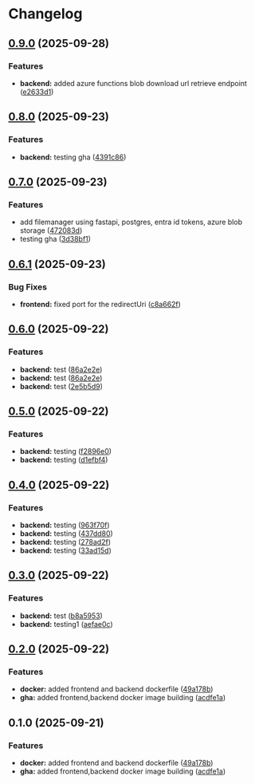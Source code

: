 # Changelog

## [0.9.0](https://github.com/kuba-b-labs/basic-filemanager-with-azure-blob/compare/backend-v0.8.0...backend-v0.9.0) (2025-09-28)


### Features

* **backend:** added azure functions blob download url retrieve endpoint ([e2633d1](https://github.com/kuba-b-labs/basic-filemanager-with-azure-blob/commit/e2633d15c2948f7874f3eddef62239dd9d7259bf))

## [0.8.0](https://github.com/kuba-b-labs/basic-filemanager-with-azure-blob/compare/backend-v0.7.0...backend-v0.8.0) (2025-09-23)


### Features

* **backend:** testing gha ([4391c86](https://github.com/kuba-b-labs/basic-filemanager-with-azure-blob/commit/4391c868dd68c592e5664e94ff06db56cea2df37))

## [0.7.0](https://github.com/kuba-b-labs/basic-filemanager-with-azure-blob/compare/backend-v0.6.1...backend-v0.7.0) (2025-09-23)


### Features

* add filemanager using fastapi, postgres, entra id tokens, azure blob storage ([472083d](https://github.com/kuba-b-labs/basic-filemanager-with-azure-blob/commit/472083d8aa087101e762a8406914b476873988b8))
* testing gha ([3d38bf1](https://github.com/kuba-b-labs/basic-filemanager-with-azure-blob/commit/3d38bf14b78fc78dbdb336a60b695dc8edc93663))

## [0.6.1](https://github.com/kuba-b-labs/blob-upload-site/compare/backend-v0.6.0...backend-v0.6.1) (2025-09-23)


### Bug Fixes

* **frontend:** fixed port for the redirectUri ([c8a662f](https://github.com/kuba-b-labs/blob-upload-site/commit/c8a662fd5ce3bb00e09bad5f382db9181bce1757))

## [0.6.0](https://github.com/kuba-b-labs/blob-upload-site/compare/backend-v0.5.0...backend-v0.6.0) (2025-09-22)


### Features

* **backend:** test ([86a2e2e](https://github.com/kuba-b-labs/blob-upload-site/commit/86a2e2e346e8efb7d247724c0d9edd7fe2cc84bb))
* **backend:** test ([86a2e2e](https://github.com/kuba-b-labs/blob-upload-site/commit/86a2e2e346e8efb7d247724c0d9edd7fe2cc84bb))
* **backend:** test ([2e5b5d9](https://github.com/kuba-b-labs/blob-upload-site/commit/2e5b5d91affc4e194860d24c04c726044f0a4923))

## [0.5.0](https://github.com/kuba-b-labs/blob-upload-site/compare/backend-v0.4.0...backend-v0.5.0) (2025-09-22)


### Features

* **backend:** testing ([f2896e0](https://github.com/kuba-b-labs/blob-upload-site/commit/f2896e01e310f75df2c769619499ca56a48fa412))
* **backend:** testing ([d1efbf4](https://github.com/kuba-b-labs/blob-upload-site/commit/d1efbf4cd887ed173f70835459d0d77ce5aa8e04))

## [0.4.0](https://github.com/kuba-b-labs/blob-upload-site/compare/backend-v0.3.0...backend-v0.4.0) (2025-09-22)


### Features

* **backend:** testing ([963f70f](https://github.com/kuba-b-labs/blob-upload-site/commit/963f70f5e895f442ccfe5838c8c13b1d0824b5d9))
* **backend:** testing ([437dd80](https://github.com/kuba-b-labs/blob-upload-site/commit/437dd80dda5b33175ce41f8529fb0f6a0cdf29e6))
* **backend:** testing ([278ad2f](https://github.com/kuba-b-labs/blob-upload-site/commit/278ad2fc7360413d85cf19a36f9d2992018bc504))
* **backend:** testing ([33ad15d](https://github.com/kuba-b-labs/blob-upload-site/commit/33ad15d73d6cc4af2689f02db776d543ea6d8aa0))

## [0.3.0](https://github.com/kuba-b-labs/blob-upload-site/compare/backend-v0.2.0...backend-v0.3.0) (2025-09-22)


### Features

* **backend:** test ([b8a5953](https://github.com/kuba-b-labs/blob-upload-site/commit/b8a5953fc4a9ad9a623b450814768f6284ea0b9e))
* **backend:** testing1 ([aefae0c](https://github.com/kuba-b-labs/blob-upload-site/commit/aefae0c928c22d434178d1f3a7abea665703d9af))

## [0.2.0](https://github.com/kuba-b-labs/blob-upload-site/compare/backend-v0.1.0...backend-v0.2.0) (2025-09-22)


### Features

* **docker:** added frontend and backend dockerfile ([49a178b](https://github.com/kuba-b-labs/blob-upload-site/commit/49a178bd78b800ad8378045ab4fbc46820cbe09a))
* **gha:** added frontend,backend docker image building ([acdfe1a](https://github.com/kuba-b-labs/blob-upload-site/commit/acdfe1a05dca6a70146ff6f574b71c5ad966249a))

## 0.1.0 (2025-09-21)


### Features

* **docker:** added frontend and backend dockerfile ([49a178b](https://github.com/malydinozaurpl/blob-upload-site/commit/49a178bd78b800ad8378045ab4fbc46820cbe09a))
* **gha:** added frontend,backend docker image building ([acdfe1a](https://github.com/malydinozaurpl/blob-upload-site/commit/acdfe1a05dca6a70146ff6f574b71c5ad966249a))

